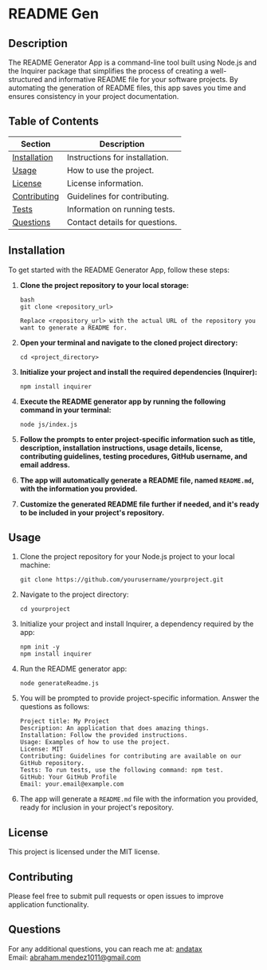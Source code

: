 # README Gen

## Description

The README Generator App is a command-line tool built using Node.js and the Inquirer package that simplifies the process of creating a well-structured and informative README file for your software projects. By automating the generation of README files, this app saves you time and ensures consistency in your project documentation.

## Table of Contents

| Section                       | Description                    |
| ----------------------------- | ------------------------------ |
| [Installation](#installation) | Instructions for installation. |
| [Usage](#usage)               | How to use the project.        |
| [License](#license)           | License information.           |
| [Contributing](#contributing) | Guidelines for contributing.   |
| [Tests](#tests)               | Information on running tests.  |
| [Questions](#questions)       | Contact details for questions. |

## Installation

To get started with the README Generator App, follow these steps:

1. **Clone the project repository to your local storage:**

   ```
   bash
   git clone <repository_url>

   Replace <repository_url> with the actual URL of the repository you want to generate a README for.

   ```

2. **Open your terminal and navigate to the cloned project directory:**

   ```
   cd <project_directory>
   ```

3. **Initialize your project and install the required dependencies (Inquirer):**

   ```npm init -y
   npm install inquirer
   ```

4. **Execute the README generator app by running the following command in your terminal:**

   ```
   node js/index.js
   ```

5. **Follow the prompts to enter project-specific information such as title, description, installation instructions, usage details, license, contributing guidelines, testing procedures, GitHub username, and email address.**
   <br/>

6. **The app will automatically generate a README file, named `README.md`, with the information you provided.**
   <br/>

7. **Customize the generated README file further if needed, and it's ready to be included in your project's repository.**

## Usage

1. Clone the project repository for your Node.js project to your local machine:

   ```
   git clone https://github.com/yourusername/yourproject.git
   ```

2. Navigate to the project directory:

   ```
   cd yourproject
   ```

3. Initialize your project and install Inquirer, a dependency required by the app:

   ```
   npm init -y
   npm install inquirer
   ```

4. Run the README generator app:

   ```
   node generateReadme.js
   ```

5. You will be prompted to provide project-specific information. Answer the questions as follows:

   ```
   Project title: My Project
   Description: An application that does amazing things.
   Installation: Follow the provided instructions.
   Usage: Examples of how to use the project.
   License: MIT
   Contributing: Guidelines for contributing are available on our GitHub repository.
   Tests: To run tests, use the following command: npm test.
   GitHub: Your GitHub Profile
   Email: your.email@example.com
   ```

6. The app will generate a `README.md` file with the information you provided, ready for inclusion in your project's repository.

## License

This project is licensed under the MIT license.

## Contributing

Please feel free to submit pull requests or open issues to improve application functionality.

## Questions

For any additional questions, you can reach me at: [andatax](https://github.com/andatax)  
Email: abraham.mendez1011@gmail.com
